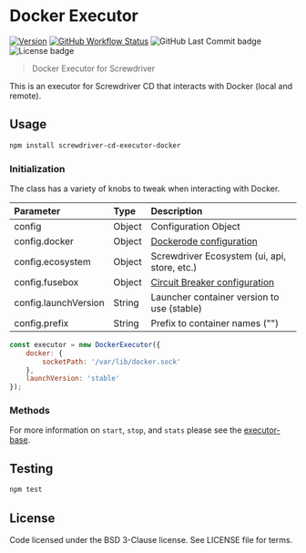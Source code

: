 # Docker Executor

[![Version][NPM badge]][NPM URL]
[![GitHub Workflow Status][GitHub Workflow Status badge]][GitHub Workflow Status URL]
![GitHub Last Commit badge]
![License badge]

> Docker Executor for Screwdriver

This is an executor for Screwdriver CD that interacts with Docker (local and remote).

## Usage

```bash
npm install screwdriver-cd-executor-docker
```

### Initialization

The class has a variety of knobs to tweak when interacting with Docker.

| Parameter        | Type  |  Description |
| :-------------   | :---- | :-------------|
| config        | Object | Configuration Object |
| config.docker | Object | [Dockerode configuration][dockerode] |
| config.ecosystem | Object | Screwdriver Ecosystem (ui, api, store, etc.) |
| config.fusebox | Object | [Circuit Breaker configuration][circuitbreaker] |
| config.launchVersion | String | Launcher container version to use (stable) |
| config.prefix | String | Prefix to container names ("") |
```js
const executor = new DockerExecutor({
    docker: {
        socketPath: '/var/lib/docker.sock'
    },
    launchVersion: 'stable'
});
```

### Methods

For more information on `start`, `stop`, and `stats` please see the [executor-base].

## Testing

```bash
npm test
```

## License

Code licensed under the BSD 3-Clause license. See LICENSE file for terms.

[circuitbreaker]: https://www.npmjs.com/package/circuit-fuses#constructor

[dockerode]: https://www.npmjs.com/package/dockerode#getting-started

[executor-base]: https://github.com/screwdriver-cd/executor-base

[GitHub Last Commit badge]: https://img.shields.io/github/last-commit/QubitPi/screwdriver-cd-executor-docker/master?logo=github&style=for-the-badge
[GitHub Workflow Status badge]: https://img.shields.io/github/actions/workflow/status/QubitPi/screwdriver-cd-executor-docker/ci-cd.yaml?branch=master&logo=github&style=for-the-badge
[GitHub Workflow Status URL]: https://github.com/QubitPi/screwdriver-cd-executor-docker/actions/workflows/ci-cd.yaml

[License badge]: https://img.shields.io/npm/l/screwdriver-cd-executor-docker.svg?style=for-the-badge

[NPM badge]: https://img.shields.io/npm/v/screwdriver-cd-executor-docker.svg?style=for-the-badge
[NPM URL]: https://www.npmjs.com/package/screwdriver-cd-executor-docker
